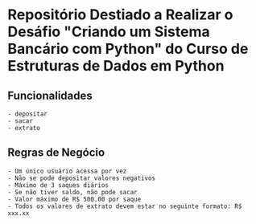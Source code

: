 # Repositório Destiado a Realizar o Desáfio "Criando um Sistema Bancário com Python" do Curso de Estruturas de Dados em Python

## Funcionalidades

    - depositar
    - sacar
    - extrato

## Regras de Negócio

    - Um único usuário acessa por vez
    - Não se pode depositar valores negativos
    - Máximo de 3 saques diários
    - Se não tiver saldo, não pode sacar
    - Valor máximo de R$ 500.00 por saque
    - Todos os valores de extrato devem estar no seguinte formato: R$ xxx.xx
